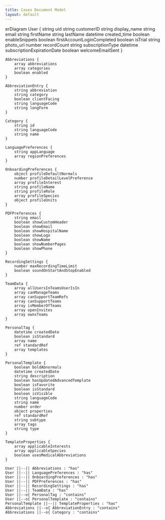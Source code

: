 ```yaml
---
title: Cases Document Model
layout: default
---
```


<div class="mermaid">
erDiagram
    User {
        string uid
        string customerID
        string display_name
        string email
        string firstName
        string lastName
        datetime created_time
        boolean enableSnippets
        boolean firstAccountLoginCompleted
        boolean isTrial
        string photo_url
        number recordCount
        string subscriptionType
        datetime subscriptionExpirationDate
        boolean welcomeEmailSent
    }

    Abbreviations {
        array abbreviations
        array categories
        boolean enabled
    }

    AbbreviationEntry {
        string abbreviation
        string category
        boolean clientFacing
        string languageCode
        string longForm
    }

    Category {
        string id
        string languageCode
        string name
    }

    LanguagePreferences {
        string appLanguage
        array regionPreferences
    }

    OnboardingPreferences {
        object profileDefaultNormals
        number profileDetailLevelPreference
        array profileInterest
        string profileName
        string profileRole
        array profileSpecies
        object profileUnits
    }

    PDFPreferences {
        string email
        boolean showCustomHeader
        boolean showEmail
        boolean showHospitalName
        boolean showLogo
        boolean showName
        boolean showNumberPages
        boolean showPhone
    }

    RecordingSettings {
        number maxRecordingTimeLimit
        boolean soundOnStartAndStopEnabled
    }

    TeamData {
        array allUsersInTeamsUserIsIn
        array canManageTeams
        array canSupportTeamRefs
        array canSupportTeams
        array isMemberOfTeams
        array openInvites
        array ownsTeams
    }

    PersonalTag {
        datetime createdDate
        boolean isStandard
        array name
        ref standardRef
        array templates
    }

    PersonalTemplate {
        boolean boldAbnormals
        datetime createdDate
        string description
        boolean hasUpdatedAdvancedTemplate
        boolean isFavorite
        boolean isStandard
        boolean isVisible
        string languageCode
        string name
        number order
        object properties
        ref standardRef
        string subtype
        array tags
        string type
    }

    TemplateProperties {
        array applicableInterests
        array applicableSpecies
        boolean usesMedicalAbbreviations
    }

    User ||--|| Abbreviations : "has"
    User ||--|| LanguagePreferences : "has"
    User ||--|| OnboardingPreferences : "has"
    User ||--|| PDFPreferences : "has"
    User ||--|| RecordingSettings : "has"
    User ||--|| TeamData : "has"
    User ||--o{ PersonalTag : "contains"
    User ||--o{ PersonalTemplate : "contains"
    PersonalTemplate ||--|| TemplateProperties : "has"
    Abbreviations ||--o{ AbbreviationEntry : "contains"
    Abbreviations ||--o{ Category : "contains"

</div>
